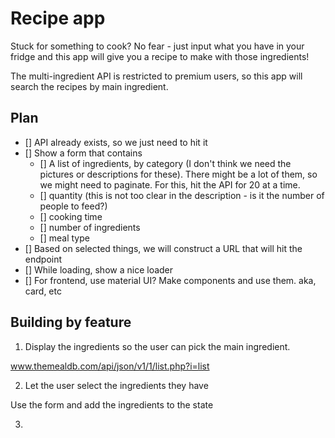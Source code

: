 # Recipe app

Stuck for something to cook? No fear - just input what you have in your fridge and this app will give you a recipe to make with those ingredients!

The multi-ingredient API is restricted to premium users, so this app will search the recipes by main ingredient.

## Plan

- [] API already exists, so we just need to hit it
- [] Show a form that contains
    - [] A list of ingredients, by category (I don't think we need the pictures or descriptions for these). There might be a lot of them, so we might need to paginate. For this, hit the API for 20 at a time.
    - [] quantity (this is not too clear in the description - is it the number of people to feed?)
    - [] cooking time
    - [] number of ingredients
    - [] meal type
- [] Based on selected things, we will construct a URL that will hit the endpoint
- [] While loading, show a nice loader
- [] For frontend, use material UI? Make components and use them. aka, card, etc


## Building by feature

1. Display the ingredients so the user can pick the main ingredient.

www.themealdb.com/api/json/v1/1/list.php?i=list

2. Let the user select the ingredients they have

Use the form and add the ingredients to the state

3.

